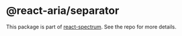 # @react-aria/separator

This package is part of [react-spectrum](https://github.com/watheia/spectrum). See the repo for more details.
